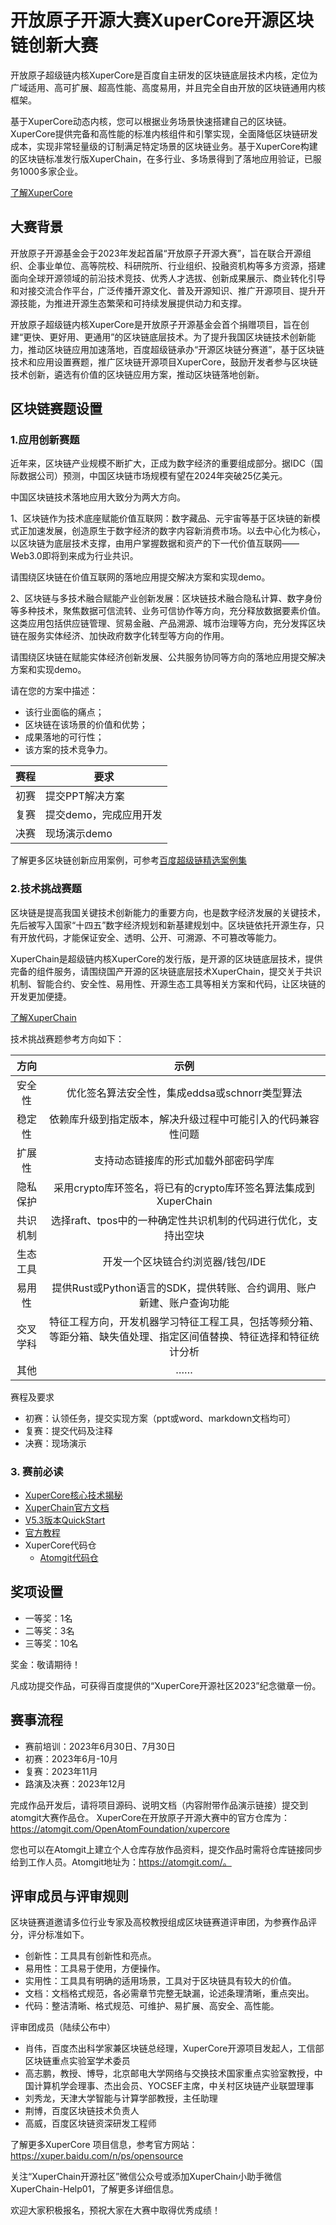 # 开放原子开源大赛XuperCore开源区块链创新大赛

开放原子超级链内核XuperCore是百度自主研发的区块链底层技术内核，定位为广域适用、高可扩展、超高性能、高度易用，并且完全自由开放的区块链通用内核框架。

基于XuperCore动态内核，您可以根据业务场景快速搭建自己的区块链。XuperCore提供完备和高性能的标准内核组件和引擎实现，全面降低区块链研发成本，实现非常轻量级的订制满足特定场景的区块链业务。基于XuperCore构建的区块链标准发行版XuperChain，在多行业、多场景得到了落地应用验证，已服务1000多家企业。

[了解XuperCore](https://mp.weixin.qq.com/s/pLQq_Qw8XyXJihEOXWv8Gg)

## 大赛背景

开放原子开源基金会于2023年发起首届“开放原子开源大赛”，旨在联合开源组织、企事业单位、高等院校、科研院所、行业组织、投融资机构等多方资源，搭建面向全球开源领域的前沿技术竞技、优秀人才选拔、创新成果展示、商业转化引导和对接交流合作平台，广泛传播开源文化、普及开源知识、推广开源项目、提升开源技能，为推进开源生态繁荣和可持续发展提供动力和支撑。

开放原子超级链内核XuperCore是开放原子开源基金会首个捐赠项目，旨在创建“更快、更好用、更通用”的区块链底层技术。为了提升我国区块链技术创新能力，推动区块链应用加速落地，百度超级链承办“开源区块链分赛道”，基于区块链技术和应用设置赛题，推广区块链开源项目XuperCore，鼓励开发者参与区块链技术创新，遴选有价值的区块链应用方案，推动区块链落地创新。


## 区块链赛题设置

### 1.应用创新赛题

近年来，区块链产业规模不断扩大，正成为数字经济的重要组成部分。据IDC（国际数据公司）预测，中国区块链市场规模有望在2024年突破25亿美元。

中国区块链技术落地应用大致分为两大方向。

1、区块链作为技术底座赋能价值互联网：数字藏品、元宇宙等基于区块链的新模式正加速发展，创造原生于数字经济的数字内容新消费市场。以去中心化为核心，以区块链为底层技术支撑，由用户掌握数据和资产的下一代价值互联网——Web3.0即将到来成为行业共识。

请围绕区块链在价值互联网的落地应用提交解决方案和实现demo。

2、区块链与多技术融合赋能产业创新发展：区块链技术融合隐私计算、数字身份等多种技术，聚焦数据可信流转、业务可信协作等方向，充分释放数据要素价值。这类应用包括供应链管理、贸易金融、产品溯源、城市治理等方向，充分发挥区块链在服务实体经济、加快政府数字化转型等方向的作用。

请围绕区块链在赋能实体经济创新发展、公共服务协同等方向的落地应用提交解决方案和实现demo。

请在您的方案中描述：
- 该行业面临的痛点；
- 区块链在该场景的价值和优势；
- 成果落地的可行性；
- 该方案的技术竞争力。

赛程 | 要求
---- | ----
初赛 | 提交PPT解决方案
复赛 | 提交demo，完成应用开发
决赛 | 现场演示demo

了解更多区块链创新应用案例，可参考[百度超级链精选案例集](https://mp.weixin.qq.com/s/Q3TqrKQ34EMuUsrW46nSpg)

### 2.技术挑战赛题

区块链是提高我国关键技术创新能力的重要方向，也是数字经济发展的关键技术，先后被写入国家“十四五”数字经济规划和新基建规划中。区块链依托开源生存，只有开放代码，才能保证安全、透明、公开、可溯源、不可篡改等能力。

XuperChain是超级链内核XuperCore的发行版，是开源的区块链底层技术，提供完备的组件服务，请围绕国产开源的区块链底层技术XuperChain，提交关于共识机制、智能合约、安全性、易用性、开源生态工具等相关方案和代码，让区块链的开发更加便捷。

[了解XuperChain](https://xuper.baidu.com/)

技术挑战赛题参考方向如下：

方向 | 示例
:------:|:------:
安全性 | 优化签名算法安全性，集成eddsa或schnorr类型算法
稳定性 | 依赖库升级到指定版本，解决升级过程中可能引入的代码兼容性问题
扩展性 | 支持动态链接库的形式加载外部密码学库
隐私保护 | 采用crypto库环签名，将已有的crypto库环签名算法集成到XuperChain
共识机制 | 选择raft、tpos中的一种确定性共识机制的代码进行优化，支持出空块
生态工具 | 开发一个区块链合约浏览器/钱包/IDE
易用性 | 提供Rust或Python语言的SDK，提供转账、合约调用、账户新建、账户查询功能
交叉学科 | 特征工程方向，开发机器学习特征工程工具，包括等频分箱、等距分箱、缺失值处理、指定区间值替换、特征选择和特征统计分析
其他 | ……

赛程及要求

* 初赛：认领任务，提交实现方案（ppt或word、markdown文档均可）
* 复赛：提交代码及注释
* 决赛：现场演示

### 3. 赛前必读

* [XuperCore核心技术揭秘](https://mp.weixin.qq.com/s/pLQq_Qw8XyXJihEOXWv8Gg)
* [XuperChain官方文档](https://xuper.baidu.com/n/xuperdoc/index.html) 
* [V5.3版本QuickStart](https://xuper.baidu.com/n/xuperdoc/v5.3/quickstart/quickstart.html)
* [官方教程](https://xuper.baidu.com/n/college)
* XuperCore代码仓
    * [Atomgit代码仓](https://atomgit.com/OpenAtomFoundation/xupercore)
   

## 奖项设置


* 一等奖：1名
* 二等奖：3名
* 三等奖：10名

奖金：敬请期待！

凡成功提交作品，可获得百度提供的“XuperCore开源社区2023”纪念徽章一份。

## 赛事流程

* 赛前培训：2023年6月30日、7月30日
* 初赛：2023年6月-10月
* 复赛：2023年11月
* 路演及决赛：2023年12月

完成作品开发后，请将项目源码、说明文档（内容附带作品演示链接）提交到atomgit大赛作品仓。
XuperCore在开放原子开源大赛中的官方仓库为：https://atomgit.com/OpenAtomFoundation/xupercore

您也可以在Atomgit上建立个人仓库存放作品资料，提交作品时需将仓库链接同步给到工作人员。Atomgit地址为：https://atomgit.com/。


## 评审成员与评审规则

区块链赛道邀请多位行业专家及高校教授组成区块链赛道评审团，为参赛作品评分，评分标准如下。

* 创新性：工具具有创新性和亮点。
* 易用性：工具易于使用，方便操作。
* 实用性：工具具有明确的适用场景，工具对于区块链具有较大的价值。
* 文档：文档格式规范，各必需章节完整无缺漏，论述条理清晰，重点突出。
* 代码：整洁清晰、格式规范、可维护、易扩展、高安全、高性能。


评审团成员（陆续公布中）
* 肖伟，百度杰出科学家兼区块链总经理，XuperCore开源项目发起人，工信部区块链重点实验室学术委员
* 高志鹏，教授、博导，北京邮电大学网络与交换技术国家重点实验室教授，中国计算机学会理事、杰出会员、YOCSEF主席，中关村区块链产业联盟理事
* 刘秀龙，天津大学智能与计算学部教授，主任助理
* 荆博，百度区块链技术负责人
* 高威，百度区块链资深研发工程师

了解更多XuperCore 项目信息，参考官方网站：
https://xuper.baidu.com/n/ps/opensource

关注“XuperChain开源社区”微信公众号或添加XuperChain小助手微信XuperChain-Help01，了解更多详细信息。

欢迎大家积极报名，预祝大家在大赛中取得优秀成绩！